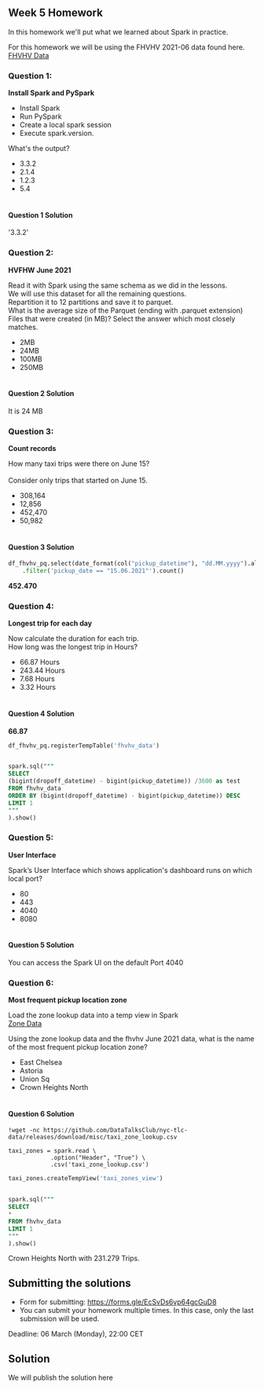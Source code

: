 ## Week 5 Homework 

In this homework we'll put what we learned about Spark in practice.

For this homework we will be using the FHVHV 2021-06 data found here. [FHVHV Data](https://github.com/DataTalksClub/nyc-tlc-data/releases/download/fhvhv/fhvhv_tripdata_2021-06.csv.gz )


### Question 1: 

**Install Spark and PySpark** 

- Install Spark
- Run PySpark
- Create a local spark session
- Execute spark.version.

What's the output?
- 3.3.2
- 2.1.4
- 1.2.3
- 5.4
</br></br>


#### Question 1 Solution

'3.3.2'

### Question 2: 

**HVFHW June 2021**

Read it with Spark using the same schema as we did in the lessons.</br> 
We will use this dataset for all the remaining questions.</br>
Repartition it to 12 partitions and save it to parquet.</br>
What is the average size of the Parquet (ending with .parquet extension) Files that were created (in MB)? Select the answer which most closely matches.</br>


- 2MB
- 24MB
- 100MB
- 250MB
</br></br>

#### Question 2 Solution

It is 24 MB

### Question 3: 

**Count records**  

How many taxi trips were there on June 15?</br></br>
Consider only trips that started on June 15.</br>

- 308,164
- 12,856
- 452,470
- 50,982
</br></br>


#### Question 3 Solution

~~~python
df_fhvhv_pq.select(date_format(col("pickup_datetime"), "dd.MM.yyyy").alias("pickup_date")) \
    .filter('pickup_date == "15.06.2021"').count()
~~~


**452.470**


### Question 4: 

**Longest trip for each day**  

Now calculate the duration for each trip.</br>
How long was the longest trip in Hours?</br>

- 66.87 Hours
- 243.44 Hours
- 7.68 Hours
- 3.32 Hours
</br></br>


#### Question 4 Solution

**66.87**

~~~sql
df_fhvhv_pq.registerTempTable('fhvhv_data')


spark.sql("""
SELECT
(bigint(dropoff_datetime) - bigint(pickup_datetime)) /3600 as test
FROM fhvhv_data
ORDER BY (bigint(dropoff_datetime) - bigint(pickup_datetime)) DESC
LIMIT 1
"""
).show()
~~~

### Question 5: 

**User Interface**

 Spark’s User Interface which shows application's dashboard runs on which local port?</br>

- 80
- 443
- 4040
- 8080
</br></br>


#### Question 5 Solution

You can access the Spark UI on the default Port 4040

### Question 6: 

**Most frequent pickup location zone**

Load the zone lookup data into a temp view in Spark</br>
[Zone Data](https://github.com/DataTalksClub/nyc-tlc-data/releases/download/misc/taxi_zone_lookup.csv)</br>

Using the zone lookup data and the fhvhv June 2021 data, what is the name of the most frequent pickup location zone?</br>

- East Chelsea
- Astoria
- Union Sq
- Crown Heights North
</br></br>

#### Question 6 Solution

~~~shell
!wget -nc https://github.com/DataTalksClub/nyc-tlc-data/releases/download/misc/taxi_zone_lookup.csv
~~~

~~~spark
taxi_zones = spark.read \
            .option("Header", "True") \
            .csv('taxi_zone_lookup.csv')
~~~

~~~sql
taxi_zones.createTempView('taxi_zones_view')


spark.sql("""
SELECT 
*
FROM fhvhv_data
LIMIT 1
"""
).show()
~~~

Crown Heights North with 231.279 Trips.


## Submitting the solutions

* Form for submitting: https://forms.gle/EcSvDs6vp64gcGuD8
* You can submit your homework multiple times. In this case, only the last submission will be used. 

Deadline: 06 March (Monday), 22:00 CET


## Solution

We will publish the solution here
